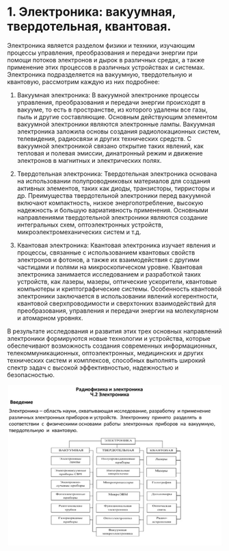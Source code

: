 # 1. Электроника: вакуумная, твердотельная, квантовая.

Электроника является разделом физики и техники, изучающим процессы управления, преобразования и передачи энергии при помощи потоков электронов и дырок в различных средах, а также применение этих процессов в различных устройствах и системах. Электроника подразделяется на вакуумную, твердотельную и квантовую, рассмотрим каждую из них подробнее:

1. Вакуумная электроника: В вакуумной электронике процессы управления, преобразования и передачи энергии происходят в вакууме, то есть в пространстве, из которого удалены все газы, пыль и другие составляющие. Основным действующим элементом вакуумной электроники являются электронные лампы. Вакуумная электроника заложила основы создания радиолокационных систем, телевидения, радиосвязи и других технических средств. С вакуумной электроникой связано открытие таких явлений, как тепловая и полевая эмиссии, динатронный режим и движение электронов в магнитных и электрических полях.

2. Твердотельная электроника: Твердотельная электроника основана на использовании полупроводниковых материалов для создания активных элементов, таких как диоды, транзисторы, тирристоры и др. Преимущества твердотельной электроники перед вакуумной включают компактность, низкое энергопотребление, высокую надежность и большую вариативность применения. Основными направлениями твердотельной электроники являются создание интегральных схем, оптоэлектронных устройств, микроэлектромеханических систем и т.д.

3. Квантовая электроника: Квантовая электроника изучает явления и процессы, связанные с использованием квантовых свойств электронов и фотонов, а также их взаимодействия с другими частицами и полями на микроскопическом уровне. Квантовая электроника занимается исследованием и разработкой таких устройств, как лазеры, мазеры, оптические ускорители, квантовые компьютеры и криптографические системы. Особенность квантовой электроники заключается в использовании явлений когерентности, квантовой сверхпроводимости и сверхтонких взаимодействий для преобразования, управления и передачи энергии на молекулярном и атомарном уровнях.

В результате исследования и развития этих трех основных направлений электроники формируются новые технологии и устройства, которые обеспечивают возможность создания современных информационных, телекоммуникационных, оптоэлектронных, медицинских и других технических систем и комплексов, способных выполнять широкий спектр задач с высокой эффективностью, надежностью и безопасностью.

![](images/1.jpg)

